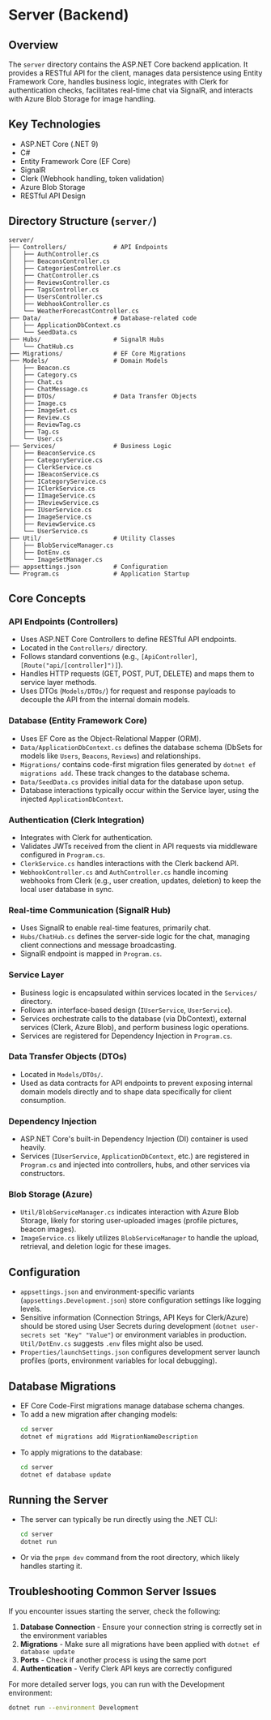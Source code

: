# Server (Backend)

## Overview

The `server` directory contains the ASP.NET Core backend application. It provides a RESTful API for the client, manages data persistence using Entity Framework Core, handles business logic, integrates with Clerk for authentication checks, facilitates real-time chat via SignalR, and interacts with Azure Blob Storage for image handling.

## Key Technologies

- ASP.NET Core (.NET 9)
- C#
- Entity Framework Core (EF Core)
- SignalR
- Clerk (Webhook handling, token validation)
- Azure Blob Storage
- RESTful API Design

## Directory Structure (`server/`)

```
server/
├── Controllers/             # API Endpoints
│   ├── AuthController.cs
│   ├── BeaconsController.cs
│   ├── CategoriesController.cs
│   ├── ChatController.cs
│   ├── ReviewsController.cs
│   ├── TagsController.cs
│   ├── UsersController.cs
│   ├── WebhookController.cs
│   └── WeatherForecastController.cs
├── Data/                    # Database-related code
│   ├── ApplicationDbContext.cs
│   └── SeedData.cs
├── Hubs/                    # SignalR Hubs
│   └── ChatHub.cs
├── Migrations/              # EF Core Migrations
├── Models/                  # Domain Models
│   ├── Beacon.cs
│   ├── Category.cs
│   ├── Chat.cs
│   ├── ChatMessage.cs
│   ├── DTOs/                # Data Transfer Objects
│   ├── Image.cs
│   ├── ImageSet.cs
│   ├── Review.cs
│   ├── ReviewTag.cs
│   ├── Tag.cs
│   └── User.cs
├── Services/                # Business Logic
│   ├── BeaconService.cs
│   ├── CategoryService.cs
│   ├── ClerkService.cs
│   ├── IBeaconService.cs
│   ├── ICategoryService.cs
│   ├── IClerkService.cs
│   ├── IImageService.cs
│   ├── IReviewService.cs
│   ├── IUserService.cs
│   ├── ImageService.cs
│   ├── ReviewService.cs
│   └── UserService.cs
├── Util/                    # Utility Classes
│   ├── BlobServiceManager.cs
│   ├── DotEnv.cs
│   └── ImageSetManager.cs
├── appsettings.json         # Configuration
└── Program.cs               # Application Startup
```

## Core Concepts

### API Endpoints (Controllers)

- Uses ASP.NET Core Controllers to define RESTful API endpoints.
- Located in the `Controllers/` directory.
- Follows standard conventions (e.g., `[ApiController]`, `[Route("api/[controller]")]`).
- Handles HTTP requests (GET, POST, PUT, DELETE) and maps them to service layer methods.
- Uses DTOs (`Models/DTOs/`) for request and response payloads to decouple the API from the internal domain models.

### Database (Entity Framework Core)

- Uses EF Core as the Object-Relational Mapper (ORM).
- `Data/ApplicationDbContext.cs` defines the database schema (DbSets for models like `Users`, `Beacons`, `Reviews`) and relationships.
- `Migrations/` contains code-first migration files generated by `dotnet ef migrations add`. These track changes to the database schema.
- `Data/SeedData.cs` provides initial data for the database upon setup.
- Database interactions typically occur within the Service layer, using the injected `ApplicationDbContext`.

### Authentication (Clerk Integration)

- Integrates with Clerk for authentication.
- Validates JWTs received from the client in API requests via middleware configured in `Program.cs`.
- `ClerkService.cs` handles interactions with the Clerk backend API.
- `WebhookController.cs` and `AuthController.cs` handle incoming webhooks from Clerk (e.g., user creation, updates, deletion) to keep the local user database in sync.

### Real-time Communication (SignalR Hub)

- Uses SignalR to enable real-time features, primarily chat.
- `Hubs/ChatHub.cs` defines the server-side logic for the chat, managing client connections and message broadcasting.
- SignalR endpoint is mapped in `Program.cs`.

### Service Layer

- Business logic is encapsulated within services located in the `Services/` directory.
- Follows an interface-based design (`IUserService`, `UserService`).
- Services orchestrate calls to the database (via DbContext), external services (Clerk, Azure Blob), and perform business logic operations.
- Services are registered for Dependency Injection in `Program.cs`.

### Data Transfer Objects (DTOs)

- Located in `Models/DTOs/`.
- Used as data contracts for API endpoints to prevent exposing internal domain models directly and to shape data specifically for client consumption.

### Dependency Injection

- ASP.NET Core's built-in Dependency Injection (DI) container is used heavily.
- Services (`IUserService`, `ApplicationDbContext`, etc.) are registered in `Program.cs` and injected into controllers, hubs, and other services via constructors.

### Blob Storage (Azure)

- `Util/BlobServiceManager.cs` indicates interaction with Azure Blob Storage, likely for storing user-uploaded images (profile pictures, beacon images).
- `ImageService.cs` likely utilizes `BlobServiceManager` to handle the upload, retrieval, and deletion logic for these images.

## Configuration

- `appsettings.json` and environment-specific variants (`appsettings.Development.json`) store configuration settings like logging levels.
- Sensitive information (Connection Strings, API Keys for Clerk/Azure) should be stored using User Secrets during development (`dotnet user-secrets set "Key" "Value"`) or environment variables in production. `Util/DotEnv.cs` suggests `.env` files might also be used.
- `Properties/launchSettings.json` configures development server launch profiles (ports, environment variables for local debugging).

## Database Migrations

- EF Core Code-First migrations manage database schema changes.
- To add a new migration after changing models:
  ```bash
  cd server
  dotnet ef migrations add MigrationNameDescription
  ```
- To apply migrations to the database:
  ```bash
  cd server
  dotnet ef database update
  ```

## Running the Server

- The server can typically be run directly using the .NET CLI:
  ```bash
  cd server
  dotnet run
  ```
- Or via the `pnpm dev` command from the root directory, which likely handles starting it.

## Troubleshooting Common Server Issues

If you encounter issues starting the server, check the following:

1. **Database Connection** - Ensure your connection string is correctly set in the environment variables
2. **Migrations** - Make sure all migrations have been applied with `dotnet ef database update`
3. **Ports** - Check if another process is using the same port
4. **Authentication** - Verify Clerk API keys are correctly configured

For more detailed server logs, you can run with the Development environment:

```bash
dotnet run --environment Development
```